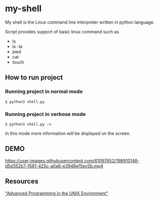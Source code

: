 # my-shell

My shell is the Linux command line interpreter written in python language.

Script provides support of basic linux command such as
- ls
- ls -la
- pwd
- cat <file>
- touch <file>

## How to run project
### Running project in normal mode
```shell
$ python3 shell.py
```

### Running project in verbose mode
```shell
$ python3 shell.py -v
```
In this mode more information will be displayed on the screen.

## DEMO

https://user-images.githubusercontent.com/61097652/198910148-d5d352b7-f581-425c-a0a6-e3948ef5ec0b.mp4


## Resources
["Advanced Programming in the UNIX Environment"](https://www.amazon.com/Advanced-Programming-UNIX-Environment-3rd/dp/0321637739)
